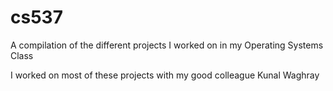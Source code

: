 # cs537

A compilation of the different projects I worked on in my Operating Systems Class<br>

I worked on most of these projects with my good colleague Kunal Waghray
